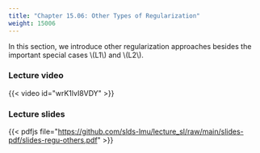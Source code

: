 ```yaml
---
title: "Chapter 15.06: Other Types of Regularization"
weight: 15006
---
```

In this section, we introduce other regularization approaches besides the important special cases \\(L1\\) and \\(L2\\).

<!--more-->

### Lecture video

{{< video id="wrK1lvI8VDY" >}}

### Lecture slides

{{< pdfjs file="https://github.com/slds-lmu/lecture_sl/raw/main/slides-pdf/slides-regu-others.pdf" >}}

